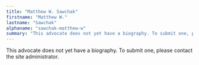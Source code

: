 ```yaml
---
title: "Matthew W. Sawchak"
firstname: "Matthew W."
lastname: "Sawchak"
alphaname: "sawchak-matthew-w"
summary: "This advocate does not yet have a biography. To submit one, please contact the site administrator."
---
```

This advocate does not yet have a biography. To submit one, please contact the site administrator.

